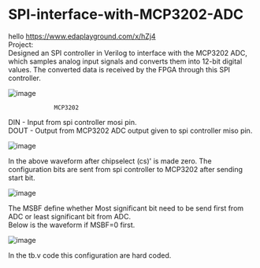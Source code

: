 # SPI-interface-with-MCP3202-ADC
hello
https://www.edaplayground.com/x/hZj4  
Project:  
   Designed an SPI controller in Verilog to interface with the MCP3202 ADC, which samples analog input signals and converts them into 12-bit digital values. The converted data is received by the FPGA through this SPI controller.  
  
![image](https://github.com/user-attachments/assets/3181e7d5-dafb-475a-9e7a-e7c38bbefc34)  

                 MCP3202  
DIN - Input from spi controller mosi pin.  
DOUT - Output from MCP3202 ADC output given to spi controller miso pin. 
  
![image](https://github.com/user-attachments/assets/a3b844dc-694e-467d-9af2-b08a2709965b)  
  
In the above waveform after chipselect (cs)' is made zero. The configuration bits are sent from spi controller to MCP3202 after sending start bit.  
  
![image](https://github.com/user-attachments/assets/158c20ae-39dc-4072-a82e-fa706cec6286)  
  
The MSBF define whether Most significant bit need to be send first from ADC or least significant bit from ADC.  
Below is the waveform if MSBF=0 first.    
  
![image](https://github.com/user-attachments/assets/02bb8553-38f4-44f6-ae77-eb91c61f98ac)  
  
In the tb.v code this configuration are hard coded.




